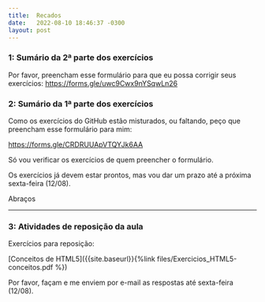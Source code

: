 ```yaml
---
title:  Recados
date:   2022-08-10 18:46:37 -0300
layout: post
---
```


### 1: Sumário da 2ª parte dos exercícios

Por favor, preencham esse formulário para que eu possa corrigir seus exercícios:
https://forms.gle/uwc9Cwx9nYSqwLn26


### 2: Sumário da 1ª parte dos exercícios

Como os exercícios do GitHub estão misturados, ou faltando, peço que preencham esse formulário para mim:

https://forms.gle/CRDRUUApVTQYJk6AA

Só vou verificar os exercícios de quem preencher o formulário.

Os exercícios já devem estar prontos, mas vou dar um prazo até a próxima sexta-feira (12/08).

Abraços

<hr>

### 3: Atividades de reposição da aula

Exercícios para reposição:

[Conceitos de HTML5]({{site.baseurl}}{%link files/Exercicios_HTML5-conceitos.pdf %})

Por favor, façam e me enviem por e-mail as respostas até sexta-feira (12/08).
